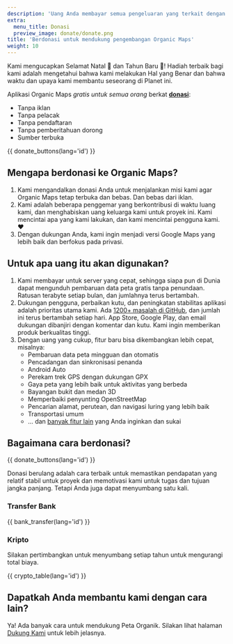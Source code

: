 ```yaml
---
description: 'Uang Anda membayar semua pengeluaran yang terkait dengan proyek dan memotivasi kami untuk meningkatkan Organic Maps.'
extra:
  menu_title: Donasi
  preview_image: donate/donate.png
title: 'Berdonasi untuk mendukung pengembangan Organic Maps'
weight: 10
---
```


Kami mengucapkan Selamat Natal 🎅 dan Tahun Baru 🎄! Hadiah terbaik bagi kami adalah mengetahui bahwa kami melakukan Hal yang Benar dan bahwa waktu dan upaya kami membantu seseorang di Planet ini.

Aplikasi Organic Maps _gratis untuk semua orang_ berkat
**[donasi][stripe]**:

- Tanpa iklan
- Tanpa pelacak
- Tanpa pendaftaran
- Tanpa pemberitahuan dorong
- Sumber terbuka

{{ donate_buttons(lang='id') }}

## Mengapa berdonasi ke Organic Maps?

1. Kami mengandalkan donasi Anda untuk menjalankan misi kami agar Organic
   Maps tetap terbuka dan bebas.  Dan bebas dari iklan.
2. Kami adalah beberapa penggemar yang berkontribusi di waktu luang kami,
   dan menghabiskan uang keluarga kami untuk proyek ini.  Kami mencintai apa
   yang kami lakukan, dan kami mencintai pengguna kami. ❤️
3. Dengan dukungan Anda, kami ingin menjadi versi Google Maps yang lebih
   baik dan berfokus pada privasi.

## Untuk apa uang itu akan digunakan?

1. Kami membayar untuk server yang cepat, sehingga siapa pun di Dunia dapat
   mengunduh pembaruan data peta gratis tanpa penundaan.  Ratusan terabyte
   setiap bulan, dan jumlahnya terus bertambah.
2. Dukungan pengguna, perbaikan kutu, dan peningkatan stabilitas aplikasi
   adalah prioritas utama kami.  Ada [1200+ masalah di GitHub][github
   issues], dan jumlah ini terus bertambah setiap hari.  App Store, Google
   Play, dan email dukungan dibanjiri dengan komentar dan kutu. Kami ingin
   memberikan produk berkualitas tinggi.
3. Dengan uang yang cukup, fitur baru bisa dikembangkan lebih cepat,
   misalnya:
   - Pembaruan data peta mingguan dan otomatis
   - Pencadangan dan sinkronisasi penanda
   - Android Auto
   - Perekam trek GPS dengan dukungan GPX
   - Gaya peta yang lebih baik untuk aktivitas yang berbeda
   - Bayangan bukit dan medan 3D
   - Memperbaiki penyunting OpenStreetMap
   - Pencarian alamat, perutean, dan navigasi luring yang lebih baik
   - Transportasi umum
   - … dan [banyak fitur lain][github issues] yang Anda inginkan dan sukai

## Bagaimana cara berdonasi?

{{ donate_buttons(lang='id') }}

Donasi berulang adalah cara terbaik untuk memastikan pendapatan yang relatif
stabil untuk proyek dan memotivasi kami untuk tugas dan tujuan jangka
panjang. Tetapi Anda juga dapat menyumbang satu kali.

### Transfer Bank

{{ bank_transfer(lang='id') }}

### Kripto

Silakan pertimbangkan untuk menyumbang setiap tahun untuk mengurangi total
biaya.

{{ crypto_table(lang='id') }}

## Dapatkah Anda membantu kami dengan cara lain?

Ya! Ada banyak cara untuk mendukung Peta Organik. Silakan lihat halaman
[Dukung Kami](@/support-us/index.id.md) untuk lebih jelasnya.

[stripe]: https://donate.organicmaps.app/ "Donasi melalui Stripe"
[github issues]: https://github.com/organicmaps/organicmaps/issues "GitHub Issues"
